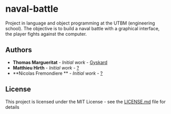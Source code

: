 # naval-battle

Project in language and object programming at the UTBM (engineering school). The objective is to build a naval battle with a graphical interface, the player fights against the computer.

## Authors

* **Thomas Margueritat** - *Initial work* - [Gyskard](https://github.com/Gyskard)
* **Matthieu Hirth** - *Initial work* - [?](https://github.com/)
* **Nicolas Fremondiere ** - *Initial work* - [?](https://github.com/)

## License

This project is licensed under the MIT License - see the [LICENSE.md](LICENSE) file for details
